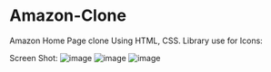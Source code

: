 # Amazon-Clone
Amazon Home Page clone Using HTML, CSS.
Library use for Icons:  <link rel="stylesheet" href="https://cdnjs.cloudflare.com/ajax/libs/font-awesome/6.5.2/css/all.min.css" integrity="sha512-SnH5WK+bZxgPHs44uWIX+LLJAJ9/2PkPKZ5QiAj6Ta86w+fsb2TkcmfRyVX3pBnMFcV7oQPJkl9QevSCWr3W6A==" crossorigin="anonymous" referrerpolicy="no-referrer" />

Screen Shot:
![image](https://github.com/user-attachments/assets/560efa9a-3ad5-49d6-b47c-151cd6fa9123)
![image](https://github.com/user-attachments/assets/83601749-68c1-46bc-9022-7e24d32ef10e)
![image](https://github.com/user-attachments/assets/9ef8ac9a-4339-47ad-a228-6c89fdb8f608)



